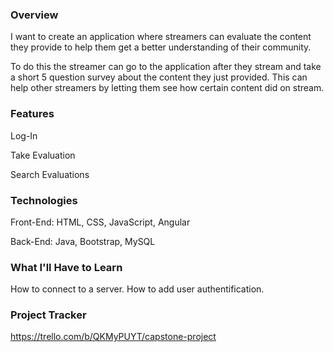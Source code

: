 ### Overview
I want to create an application where streamers can evaluate the content they provide to help them get a better understanding of their community.

To do this the streamer can go to the application after they stream and take a short 5 question survey about the content they just provided. This can help other streamers by letting them see how certain content did on stream. 

### Features
Log-In

Take Evaluation

Search Evaluations

### Technologies
Front-End: HTML, CSS, JavaScript, Angular

Back-End: Java, Bootstrap, MySQL

### What I'll Have to Learn
How to connect to a server.
How to add user authentification.

### Project Tracker
https://trello.com/b/QKMyPUYT/capstone-project
